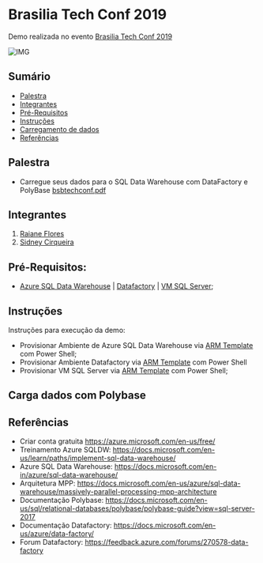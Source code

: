 
# Brasilia Tech Conf 2019
Demo realizada no evento  [Brasilia Tech Conf 2019](https://www.meetup.com/pt-BR/DevelopersBR/events/261655102/)


![IMG](https://github.com/sidneyocirqueira/bsbtechconf2019/blob/master/img/techconf.jpeg)

## Sumário
* [Palestra](#palestra)
* [Integrantes](#integrantes)
* [Pré-Requisitos](#prerequisitos)
* [Instruções](#instrucoes)
* [Carregamento de dados](#cargadedadoscompolybase)
* [Referências](#referencias)

## Palestra
* Carregue seus dados para o SQL Data Warehouse com DataFactory e PolyBase 
[bsbtechconf.pdf]()

## Integrantes
1. [Raiane Flores](https://www.linkedin.com/in/raiane-flores-borba-lins-07567463/) 
2. [Sidney Cirqueira](https://www.linkedin.com/in/sidneyoliveiracirqueira/)

## Pré-Requisitos:
* [Azure SQL Data Warehouse](https://azure.microsoft.com/en-in/services/sql-data-warehouse/) | [Datafactory](https://azure.microsoft.com/en-in/services/data-factory/) | [VM SQL Server](https://azure.microsoft.com/en-in/services/virtual-machines/sql-server/);

## Instruções
Instruções para execução da demo:
* Provisionar Ambiente de Azure SQL Data Warehouse via [ARM Template](https://github.com/sidneyocirqueira/agb2019-uberlandia-devops-sqldb/tree/master/arm) com Power Shell;
* Provisionar Ambiente Datafactory via [ARM Template](https://github.com/sidneyocirqueira/agb2019-uberlandia-devops-sqldb/tree/master/arm) com Power Shell
* Provisionar VM SQL Server via [ARM Template](https://github.com/sidneyocirqueira/agb2019-uberlandia-devops-sqldb/tree/master/arm) com Power Shell;

## Carga dados com Polybase

## Referências 
* Criar conta gratuita https://azure.microsoft.com/en-us/free/
* Treinamento Azure SQLDW: https://docs.microsoft.com/en-us/learn/paths/implement-sql-data-warehouse/
* Azure SQL Data Warehouse: https://docs.microsoft.com/en-in/azure/sql-data-warehouse/
* Arquitetura MPP: https://docs.microsoft.com/en-us/azure/sql-data-warehouse/massively-parallel-processing-mpp-architecture
* Documentação Polybase: https://docs.microsoft.com/en-us/sql/relational-databases/polybase/polybase-guide?view=sql-server-2017
* Documentação Datafactory: https://docs.microsoft.com/en-us/azure/data-factory/
* Forum Datafactory: https://feedback.azure.com/forums/270578-data-factory

 


